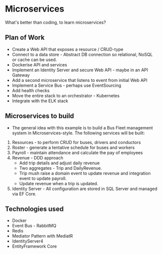 # Microservices
What's better than coding, to learn microservices?

## Plan of Work
- Create a Web API that exposes a resource / CRUD-type
- Connect to a data store - Abstract DB connection so relational, NoSQL or cache can be used.
- Dockerise API and services
- Implement an Identity Server and secure Web API - maybe in an API Gateway
- Add a second microservice that listens to event from initial Web API
- Implement a Service Bus - perhaps use EventSourcing
- Add health checks
- Move the entire stack to an orchestrator - Kubernetes
- Integrate with the ELK stack

## Microservices to build
- The general idea with this example is to build a Bus Fleet management system in Microservices-style. The following services will be built:
1. Resources - to perform CRUD for buses, drivers and conductors
2. Roster - generate a tentative schedule for buses and workers
3. Payroll - maintain attendance and calculate the pay of employees
4. Revenue - DDD approach
    - Add trip details and adjust daily revenue
    - Two aggregates - Trip and DailyRevenue.
    - Trip mush raise a domain event to update revenue and integration event to update payroll.
    - Update revenue when a trip is updated.
5. Identity Server - All configuration are stored in SQL Server and managed via EF Core.

## Technologies used
- Docker
- Event Bus - RabbitMQ
- Redis
- Mediator Pattern with MediatR
- IdentityServer4
- EntityFramework Core